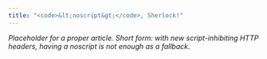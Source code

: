 ```yaml
---
title: "<code>&lt;noscript&gt;</code>, Sherlock!"
---
```



<p><em>Placeholder for a proper article. Short form: with new script-inhibiting HTTP headers, having a noscript is not enough as a fallback.</em></p>